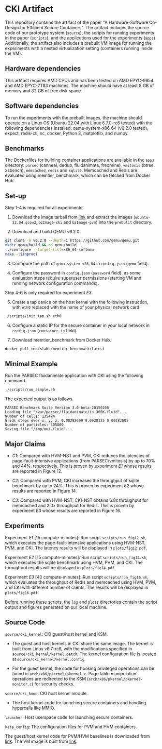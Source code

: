 # CKI Artifact

This repository contains the artifact of the paper "A Hardware-Software Co-Design for Efficient Secure Containers".
The artifact includes the source code of our prototype system (`source`), the scripts for running experiments in the paper (`scripts`), and the applications used for the experiments (`apps`).
Additionally, the artifact also includes a prebuilt VM image for running the experiments with a nested virtualization setting (containers running inside the VM).

## Hardware dependencies

This artifact requires AMD CPUs and has been tested on AMD EPYC-9654 and AMD EPYC-7T83 machines.
The machine should have at least 8 GB of memory and 32 GB of free disk space.

## Software dependencies

To run the experiments with the prebuilt images, the machine should operate on a Linux OS (Ubuntu 22.04 with Linux 6.7.0-rc6 tested) with the following dependencies installed:
qemu-system-x86_64 (v6.2.0 tested), expect, redis-cli, nc, docker, Python 3, matplotlib, and numpy.

## Benchmarks

The Dockerfiles for building container applications are available in the `apps` directory:
`parsec` (canneal, dedup, fluidanimate, freqmine), `vmitosis` (btree, xsbench), `memcached`, `redis` and `sqlite`.
Memcached and Redis are evaluated using memtier\_benchmark, which can be fetched from Docker Hub.

## Set-up

Step 1-4 is required for all experiments:

1. Download the image tarball from [link](https://www.dropbox.com/scl/fo/iedumaw4y9fg7tlx0ogde/ANYVteAdU3NT6ND-5PnTSC8?rlkey=x64edtal07735983yl6ah4zjt&st=6d0ktjv4&dl=0) and extract the images (`ubuntu-22.04.qcow2`, `bzImage-cki` and `bzImage-pvm`) into the `prebulit` directory.

2. Download and build QEMU v6.2.0.

```Bash
git clone -b v6.2.0 --depth=1 https://github.com/qemu/qemu.git
mkdir qemu/build && cd qemu/build
../configure --target-list=x86_64-softmmu
make -j$(nproc)
```

3. Configure the path of `qemu-system-x86_64` in `config.json` (`qemu` field).

4. Configure the password in `config.json` (`password` field), as some evaluation steps require superuser permissions (starting VM and running network configuration commands).

Step 4-6 is only required for experiment *E3*.

5. Create a tap device on the host kernel with the following instruction, with `eth0` replaced with the name of your physical network card.

```Bash
./scripts/init_tap.sh eth0
```

6. Configure a static IP for the secure container in your local network in `config.json` (`container_ip` field).

7. Download memtier_benchmark from Docker Hub.

```Bash
docker pull redislabs/memtier_benchmark:latest
```

## Minimal Example

Run the PARSEC fluidanimate application with CKI using the following command.

```Bash
./scripts/run_simple.sh
```

The expected output is as follows.

```
PARSEC Benchmark Suite Version 3.0-beta-20150206
Loading file "/var/parsec/fluidanimate/in_300K.fluid"...
Number of cells: 135424
Grids steps over x, y, z: 0.00282609 0.0028125 0.00282609
Number of particles: 305809
Saving file "/tmp/out.fluid"...
```

## Major Claims 

* *C1*: Compared with HVM-NST and PVM, CKI reduces the latencies of page-fault-intensive applications (from PARSEC/vmitosis) by up to 70% and 44%, respectively. This is proven by experiment *E1* whose results are reported in Figure 12.

* *C2*: Compared with PVM, CKI increases the throughput of sqlite benchmark by up to 24%. This is proven by experiment *E2* whose results are reported in Figure 14.

* *C3*: Compared with HVM-NST, CKI-NST obtains 6.8x throughput for memcached and 2.0x throughput for Redis. This is proven by experiment *E3* whose results are reported in Figure 16.

## Experiments

Experiment *E1* [15 compute-minutes]: Run script `scripts/run_fig12.sh`, which executes the page-fault-intensive applications using HVM-NST, PVM, and CKI. The latency results will be displayed in `plots/fig12.pdf`.

Experiment *E2* [15 compute-minutes]: Run script `scripts/run_fig14.sh`, which executes the sqlite benchmark using HVM, PVM, and CKI. The throughput results will be displayed in `plots/fig14.pdf`.

Experiment *E3* [40 compute-minutes]: Run script `scripts/run_fig16.sh`, which evaluates the throughput of Redis and memcached using HVM, PVM, and CKI with different number of clients. The results will be displayed in `plots/fig16.pdf`.

Before running these scripts, the `log` and `plots` directories contain the script output and figures generated on our local machine.

## Source Code

`source/cki_kernel`: CKI guest/host kernel and KSM.

* The guest and host kernels in CKI share the same image.
The kernel is built from Linux v6.7-rc6, with the modifications specified in `source/cki_kernel/kernel.patch`.
The kernel configuration file is located at `source/cki_kernel/kernel.config`.

* For the guest kernel, the code for hooking privileged operations can be found in `arch/x86/pkernel/pkernel.c`.
Page table manipulation operations are redirected to the KSM (`arch/x86/pkernel/pkernel-monitor.c`) for security checks.

`source/cki_kmod`: CKI host kernel module.

* The host kernel code for launching secure containers and handling hypercalls like MMIO.

`launcher`: Host userspace code for launching secure containers.

`kata_config`: The configuration files for PVM and HVM containers.

The guest/host kernel code for PVM/HVM baselines is downloaded from [link](https://github.com/virt-pvm/linux). The VM image is built from [link](https://github.com/virt-pvm/misc/releases/download/test/pvm-kata-vm-img.tar.gz).
